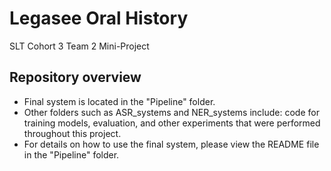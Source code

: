 # Legasee Oral History
SLT Cohort 3 Team 2  Mini-Project

## Repository overview
- Final system is located in the "Pipeline" folder.
- Other folders such as ASR_systems and NER_systems include: code for training models, evaluation, and other experiments that were performed throughout this project. 
- For details on how to use the final system, please view the README file in the "Pipeline" folder.
